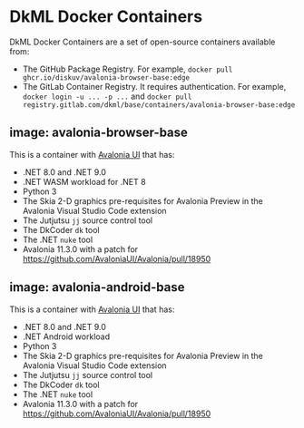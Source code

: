 # DkML Docker Containers

DkML Docker Containers are a set of open-source containers available from:

- The GitHub Package Registry. For example, `docker pull ghcr.io/diskuv/avalonia-browser-base:edge`
- The GitLab Container Registry. It requires authentication. For example, `docker login -u ... -p ...` and `docker pull registry.gitlab.com/dkml/base/containers/avalonia-browser-base:edge`

## image: avalonia-browser-base

This is a container with [Avalonia UI](https://avaloniaui.net/) that has:

- .NET 8.0 and .NET 9.0
- .NET WASM workload for .NET 8
- Python 3
- The Skia 2-D graphics pre-requisites for Avalonia Preview in the Avalonia Visual Studio Code extension
- The Jutjutsu `jj` source control tool
- The DkCoder `dk` tool
- The .NET `nuke` tool
- Avalonia 11.3.0 with a patch for <https://github.com/AvaloniaUI/Avalonia/pull/18950>

## image: avalonia-android-base

This is a container with [Avalonia UI](https://avaloniaui.net/) that has:

- .NET 8.0 and .NET 9.0
- .NET Android workload
- Python 3
- The Skia 2-D graphics pre-requisites for Avalonia Preview in the Avalonia Visual Studio Code extension
- The Jutjutsu `jj` source control tool
- The DkCoder `dk` tool
- The .NET `nuke` tool
- Avalonia 11.3.0 with a patch for <https://github.com/AvaloniaUI/Avalonia/pull/18950>
